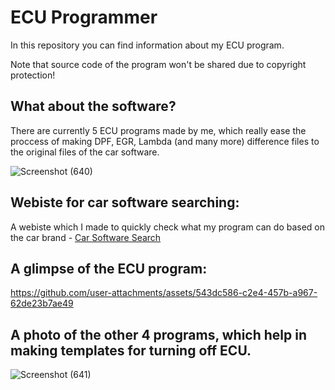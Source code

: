# ECU Programmer

In this repository you can find information about my ECU program.

Note that source code of the program won't be shared due to copyright protection!

What about the software?
-

There are currently 5 ECU programs made by me, which really ease the proccess of making DPF, EGR, Lambda (and many more) difference files to the original files of the car software.

![Screenshot (640)](https://github.com/user-attachments/assets/e31acae4-0dac-4f15-a3e8-70b75f5534e9)

Webiste for car software searching:
-

A webiste which I made to quickly check what my program can do based on the car brand - [Car Software Search](https://deirror.github.io/CarSoftwareSearch/)

A glimpse of the ECU program:
-

https://github.com/user-attachments/assets/543dc586-c2e4-457b-a967-62de23b7ae49

A photo of the other 4 programs, which help in making templates for turning off ECU.
-

![Screenshot (641)](https://github.com/user-attachments/assets/44180832-b6df-45f2-adf7-43ca148d1238)



